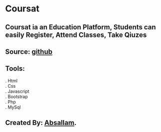 # Coursat

## Coursat ia an Education Platform, Students can easily Register, Attend Classes, Take Qiuzes
## Source: [github](https://github.com/absallam1999/Coursat)

## Tools:
  . Html<br/>
  . Css<br/>
  . Javascript<br/>
  . Bootstrap<br/>
  . Php<br/>
  . MySql<br/>

## Created By: [Absallam](https://github.com/absallam1999).
